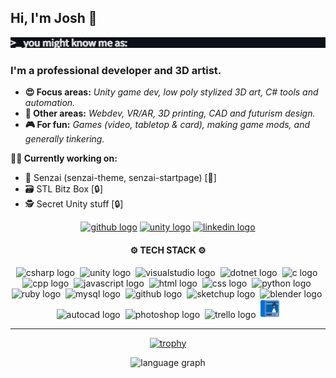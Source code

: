 <h2>Hi, I'm Josh 👋</h2>
<picture>
<img src="https://github.com/lottehime/lottehime/blob/main/assets/typewriter.gif"/>
</picture>
<!--
Gif from:  https://willkessler.github.io/typed-text-gif-maker/
-->
<h3>I'm a professional developer and 3D artist.</h3>

+ <strong>😍 Focus areas:</strong> <i>Unity game dev, low poly stylized 3D art, C# tools and automation.</i>
+ <strong>💪 Other areas:</strong> <i>Webdev, VR/AR, 3D printing, CAD and futurism design.</i>
+ <strong>🎮 For fun:</strong> <i>Games (video, tabletop & card), making game mods, and generally tinkering.</i>

<strong>👨‍💻 Currently working on:</strong>
+ 🌱 Senzai (senzai-theme, senzai-startpage) [👀]
+ 🗃️ STL Bitz Box [🔒]
+ 🕵️ Secret Unity stuff [🔒]

<div align="center">
  
<!--
  <a href="https://lottehime.github.io">
  <img src="https://custom-icon-badges.demolab.com/badge/-portfolio_site-grey?style=for-the-badge&logo=paintbrush&logoColor=white" height="30" alt="portfolio logo" title="My Portfolio" /></a>
-->

  <a href="https://github.com/lottehime?tab=repositories">
  <img src="https://img.shields.io/badge/public_repos-%23121011.svg?style=for-the-badge&logo=github&logoColor=white" height="30" alt="github logo" title="My Public GitHub Repos" /></a>

  <a href="https://assetstore.unity.com/publishers/18386">
  <img src="https://img.shields.io/badge/unity_assets-%23000000.svg?style=for-the-badge&logo=unity&logoColor=white" height="30" alt="unity logo" title="My Unity Asset Store Products" /></a>

  <a href="https://www.linkedin.com/in/joshua-anderson-9329a3ab/">
  <img src="https://img.shields.io/static/v1?message=LinkedIn&logo=linkedin&label=&color=0077B5&logoColor=white&labelColor=&style=for-the-badge" height="30" alt="linkedin logo" title="My LinkedIn Profile" /></a>

</div>

<div align="center">
  <h4>
    ⚙️ TECH STACK ⚙️
  </h4>
  
  <picture><img src="https://skillicons.dev/icons?i=cs" height="30" alt="csharp logo" title="C# Development" /></picture>
  <picture><img width="12" /></picture>
  <picture><img src="https://skillicons.dev/icons?i=unity" height="30" alt="unity logo" title="Unity Development" /></picture>
  <picture><img width="12" /></picture>
  <picture><img src="https://skillicons.dev/icons?i=visualstudio" height="30" alt="visualstudio logo" title="Visual Studio" /></picture>
  <picture><img width="12" /></picture>
  <picture><img src="https://skillicons.dev/icons?i=dotnet" height="30" alt="dotnet logo" title=".Net Development" /></picture>
  <picture><img width="12" /></picture>
  <picture><img src="https://skillicons.dev/icons?i=c" height="30" alt="c logo" title="C Development" /></picture>
  <picture><img width="12" /></picture>
  <picture><img src="https://skillicons.dev/icons?i=cpp" height="30" alt="cpp logo" title="C++ Development" /></picture>
  <picture><img width="12" /></picture>
  <picture><img src="https://skillicons.dev/icons?i=js" height="30" alt="javascript logo" title="JavaScript" /></picture>
  <picture><img width="12" /></picture>
  <picture><img src="https://skillicons.dev/icons?i=html" height="30" alt="html logo" title="HTML" /></picture>
  <picture><img width="12" /></picture>
  <picture><img src="https://skillicons.dev/icons?i=css" height="30" alt="css logo" title="CSS" /></picture>
  <picture><img width="12" /></picture>
  <picture><img src="https://skillicons.dev/icons?i=py" height="30" alt="python logo" title="Python Development" /></picture>
  <picture><img width="12" /></picture>
  <picture><img src="https://skillicons.dev/icons?i=ruby" height="30" alt="ruby logo" title="Ruby" /></picture>
  <picture><img width="12" /></picture>
  <picture><img src="https://skillicons.dev/icons?i=mysql" height="30" alt="mysql logo" title="MySQL" /></picture>
  <picture><img width="12" /></picture>
  <picture><img src="https://skillicons.dev/icons?i=github" height="30" alt="github logo" title="GitHub Management" /></picture>
  <picture><img width="12" /></picture>
  <picture><img src="https://skillicons.dev/icons?i=sketchup" height="30" alt="sketchup logo" title="SketchUp 3D Modeling" /></picture>
  <picture><img width="12" /></picture>
  <picture><img src="https://skillicons.dev/icons?i=blender" height="30" alt="blender logo" title="Blender Sculpting" /></picture>
  <picture><img width="12" /></picture>
  <picture><img src="https://skillicons.dev/icons?i=autocad" height="30" alt="autocad logo" title="AutoCAD &amp; AutoLISP" /></picture>
  <picture><img width="12" /></picture>
  <picture><img src="https://skillicons.dev/icons?i=ps" height="30" alt="photoshop logo" title="Photoshop" /></picture>
  <picture><img width="12" /></picture>
  <picture><img src="https://cdn.simpleicons.org/trello/0052CC" height="30" alt="trello logo" title="Trello Project Management" /></picture>
  <picture><img width="12" /></picture>
  <picture><img src="https://github.com/lottehime/lottehime/blob/main/assets/3d-printer.png" height="30" alt="printer logo" title="3D Printing (FDM/SLA)" /></picture>
  
</div>

------

<div align="center">

  [![trophy](https://github-profile-trophy.vercel.app/?username=lottehime&rank=-B,-C,-?&theme=discord&column=-1)](https://github.com/ryo-ma/github-profile-trophy)
  
  <picture>
    <img src="http://github-profile-summary-cards.vercel.app/api/cards/repos-per-language?username=lottehime&theme=dracula" height="130"  alt="language graph"/>
  </picture>
  
<!--
  <a href="#">
  <img src="https://streak-stats.demolab.com?user=lottehime&locale=en&mode=daily&theme=dracula&hide_border=false&border_radius=5" height="150" alt="streak graph" />
  </a>
-->

</div>
